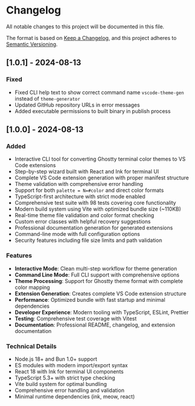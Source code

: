 # Changelog

All notable changes to this project will be documented in this file.

The format is based on [Keep a Changelog](https://keepachangelog.com/en/1.0.0/),
and this project adheres to [Semantic Versioning](https://semver.org/spec/v2.0.0.html).

## [1.0.1] - 2024-08-13

### Fixed
- Fixed CLI help text to show correct command name `vscode-theme-gen` instead of `theme-generator`
- Updated GitHub repository URLs in error messages
- Added executable permissions to built binary in publish process

## [1.0.0] - 2024-08-13

### Added
- Interactive CLI tool for converting Ghostty terminal color themes to VS Code extensions
- Step-by-step wizard built with React and Ink for terminal UI
- Complete VS Code extension generation with proper manifest structure
- Theme validation with comprehensive error handling
- Support for both `palette = N=#color` and direct color formats
- TypeScript-first architecture with strict mode enabled
- Comprehensive test suite with 98 tests covering core functionality
- Modern build system using Vite with optimized bundle size (~110KB)
- Real-time theme file validation and color format checking
- Custom error classes with helpful recovery suggestions
- Professional documentation generation for generated extensions
- Command-line mode with full configuration options
- Security features including file size limits and path validation

### Features
- **Interactive Mode**: Clean multi-step workflow for theme generation
- **Command Line Mode**: Full CLI support with comprehensive options
- **Theme Processing**: Support for Ghostty theme format with complete color mapping
- **Extension Generation**: Creates complete VS Code extension structure
- **Performance**: Optimized bundle with fast startup and minimal dependencies
- **Developer Experience**: Modern tooling with TypeScript, ESLint, Prettier
- **Testing**: Comprehensive test coverage with Vitest
- **Documentation**: Professional README, changelog, and extension documentation

### Technical Details
- Node.js 18+ and Bun 1.0+ support
- ES modules with modern import/export syntax
- React 18 with Ink for terminal UI components
- TypeScript 5.3+ with strict type checking
- Vite build system for optimal bundling
- Comprehensive error handling and validation
- Minimal runtime dependencies (ink, meow, react)